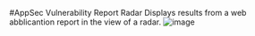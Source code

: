 #AppSec Vulnerability Report Radar
Displays results from a web abblicantion report in the view of a radar.
![image](https://user-images.githubusercontent.com/13433538/27772196-1814d722-5f55-11e7-9b93-6f840418382f.png)
